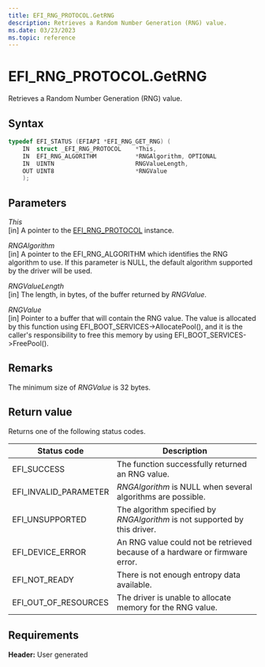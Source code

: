 ```yaml
---
title: EFI_RNG_PROTOCOL.GetRNG
description: Retrieves a Random Number Generation (RNG) value.
ms.date: 03/23/2023
ms.topic: reference
---
```


# EFI_RNG_PROTOCOL.GetRNG

Retrieves a Random Number Generation (RNG) value.

## Syntax

```cpp
typedef EFI_STATUS (EFIAPI *EFI_RNG_GET_RNG) (
    IN  struct _EFI_RNG_PROTOCOL    *This,
    IN  EFI_RNG_ALGORITHM           *RNGAlgorithm, OPTIONAL
    IN  UINTN                       RNGValueLength,
    OUT UINT8                       *RNGValue
    );
```

## Parameters

*This*  
[in] A pointer to the [EFI_RNG_PROTOCOL](efi-rng-protocol.md) instance.

*RNGAlgorithm*  
[in] A pointer to the EFI_RNG_ALGORITHM which identifies the RNG algorithm to use. If this parameter is NULL, the default algorithm supported by the driver will be used.

*RNGValueLength*  
[in] The length, in bytes, of the buffer returned by *RNGValue*.

*RNGValue*  
[in] Pointer to a buffer that will contain the RNG value. The value is allocated by this function using EFI_BOOT_SERVICES->AllocatePool(), and it is the caller's responsibility to free this memory by using EFI_BOOT_SERVICES->FreePool().

## Remarks

The minimum size of *RNGValue* is 32 bytes.

## Return value

Returns one of the following status codes.

| Status code | Description |
|--|--|
| EFI_SUCCESS | The function successfully returned an RNG value. |
| EFI_INVALID_PARAMETER | *RNGAlgorithm* is NULL when several algorithms are possible. |
| EFI_UNSUPPORTED | The algorithm specified by *RNGAlgorithm* is not supported by this driver. |
| EFI_DEVICE_ERROR | An RNG value could not be retrieved because of a hardware or firmware error. |
| EFI_NOT_READY | There is not enough entropy data available. |
| EFI_OUT_OF_RESOURCES | The driver is unable to allocate memory for the RNG value. |

## Requirements

**Header:** User generated
